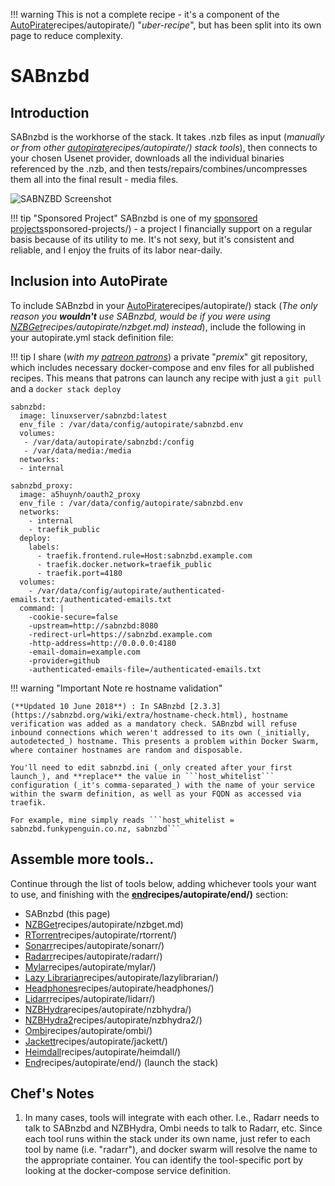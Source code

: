 !!! warning
    This is not a complete recipe - it's a component of the [AutoPirate](https://geek-cookbook.funkypenguin.co.nz/)recipes/autopirate/) "_uber-recipe_", but has been split into its own page to reduce complexity.

# SABnzbd

## Introduction

SABnzbd is the workhorse of the stack. It takes .nzb files as input (_manually or from other [autopirate](https://geek-cookbook.funkypenguin.co.nz/)recipes/autopirate/) stack tools_), then connects to your chosen Usenet provider, downloads all the individual binaries referenced by the .nzb, and then tests/repairs/combines/uncompresses them all into the final result - media files.

![SABNZBD Screenshot](../../images/sabnzbd.png)

!!! tip "Sponsored Project"
    SABnzbd is one of my [sponsored projects](https://geek-cookbook.funkypenguin.co.nz/)sponsored-projects/) - a project I financially support on a regular basis because of its utility to me. It's not sexy, but it's consistent and reliable, and I enjoy the fruits of its labor near-daily.

## Inclusion into AutoPirate

To include SABnzbd in your [AutoPirate](https://geek-cookbook.funkypenguin.co.nz/)recipes/autopirate/) stack
(_The only reason you **wouldn't** use SABnzbd, would be if you were using [NZBGet](https://geek-cookbook.funkypenguin.co.nz/)recipes/autopirate/nzbget.md) instead_), include the following in your autopirate.yml stack definition file:

!!! tip
        I share (_with my [patreon patrons](https://www.patreon.com/funkypenguin)_) a private "_premix_" git repository, which includes necessary docker-compose and env files for all published recipes. This means that patrons can launch any recipe with just a ```git pull``` and a ```docker stack deploy``` 

```
sabnzbd:
  image: linuxserver/sabnzbd:latest
  env_file : /var/data/config/autopirate/sabnzbd.env  
  volumes:
   - /var/data/autopirate/sabnzbd:/config
   - /var/data/media:/media
  networks:
  - internal

sabnzbd_proxy:
  image: a5huynh/oauth2_proxy
  env_file : /var/data/config/autopirate/sabnzbd.env
  networks:
    - internal
    - traefik_public
  deploy:
    labels:
      - traefik.frontend.rule=Host:sabnzbd.example.com
      - traefik.docker.network=traefik_public
      - traefik.port=4180
  volumes:
    - /var/data/config/autopirate/authenticated-emails.txt:/authenticated-emails.txt
  command: |
    -cookie-secure=false
    -upstream=http://sabnzbd:8080
    -redirect-url=https://sabnzbd.example.com
    -http-address=http://0.0.0.0:4180
    -email-domain=example.com
    -provider=github
    -authenticated-emails-file=/authenticated-emails.txt
```

!!! warning "Important Note re hostname validation"

    (**Updated 10 June 2018**) : In SABnzbd [2.3.3](https://sabnzbd.org/wiki/extra/hostname-check.html), hostname verification was added as a mandatory check. SABnzbd will refuse inbound connections which weren't addressed to its own (_initially, autodetected_) hostname. This presents a problem within Docker Swarm, where container hostnames are random and disposable.

    You'll need to edit sabnzbd.ini (_only created after your first launch_), and **replace** the value in ```host_whitelist``` configuration (_it's comma-separated_) with the name of your service within the swarm definition, as well as your FQDN as accessed via traefik.

    For example, mine simply reads ```host_whitelist = sabnzbd.funkypenguin.co.nz, sabnzbd```

## Assemble more tools..

Continue through the list of tools below, adding whichever tools your want to use, and finishing with the **[end](https://geek-cookbook.funkypenguin.co.nz/)recipes/autopirate/end/)** section:

* SABnzbd (this page)
* [NZBGet](https://geek-cookbook.funkypenguin.co.nz/)recipes/autopirate/nzbget.md)
* [RTorrent](https://geek-cookbook.funkypenguin.co.nz/)recipes/autopirate/rtorrent/)
* [Sonarr](https://geek-cookbook.funkypenguin.co.nz/)recipes/autopirate/sonarr/)
* [Radarr](https://geek-cookbook.funkypenguin.co.nz/)recipes/autopirate/radarr/)
* [Mylar](https://geek-cookbook.funkypenguin.co.nz/)recipes/autopirate/mylar/)
* [Lazy Librarian](https://geek-cookbook.funkypenguin.co.nz/)recipes/autopirate/lazylibrarian/)
* [Headphones](https://geek-cookbook.funkypenguin.co.nz/)recipes/autopirate/headphones/)
* [Lidarr](https://geek-cookbook.funkypenguin.co.nz/)recipes/autopirate/lidarr/)
* [NZBHydra](https://geek-cookbook.funkypenguin.co.nz/)recipes/autopirate/nzbhydra/)
* [NZBHydra2](https://geek-cookbook.funkypenguin.co.nz/)recipes/autopirate/nzbhydra2/)
* [Ombi](https://geek-cookbook.funkypenguin.co.nz/)recipes/autopirate/ombi/)
* [Jackett](https://geek-cookbook.funkypenguin.co.nz/)recipes/autopirate/jackett/)
* [Heimdall](https://geek-cookbook.funkypenguin.co.nz/)recipes/autopirate/heimdall/)
* [End](https://geek-cookbook.funkypenguin.co.nz/)recipes/autopirate/end/) (launch the stack)


## Chef's Notes 

1. In many cases, tools will integrate with each other. I.e., Radarr needs to talk to SABnzbd and NZBHydra, Ombi needs to talk to Radarr, etc. Since each tool runs within the stack under its own name, just refer to each tool by name (i.e. "radarr"), and docker swarm will resolve the name to the appropriate container. You can identify the tool-specific port by looking at the docker-compose service definition.